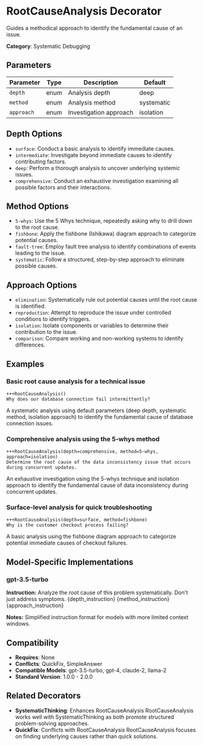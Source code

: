 # RootCauseAnalysis Decorator

Guides a methodical approach to identify the fundamental cause of an issue.

**Category**: Systematic Debugging

## Parameters

| Parameter | Type | Description | Default |
|-----------|------|-------------|--------|
| `depth` | enum | Analysis depth | deep |
| `method` | enum | Analysis method | systematic |
| `approach` | enum | Investigation approach | isolation |

## Depth Options

- `surface`: Conduct a basic analysis to identify immediate causes.
- `intermediate`: Investigate beyond immediate causes to identify contributing factors.
- `deep`: Perform a thorough analysis to uncover underlying systemic issues.
- `comprehensive`: Conduct an exhaustive investigation examining all possible factors and their interactions.

## Method Options

- `5-whys`: Use the 5 Whys technique, repeatedly asking why to drill down to the root cause.
- `fishbone`: Apply the fishbone (Ishikawa) diagram approach to categorize potential causes.
- `fault-tree`: Employ fault tree analysis to identify combinations of events leading to the issue.
- `systematic`: Follow a structured, step-by-step approach to eliminate possible causes.

## Approach Options

- `elimination`: Systematically rule out potential causes until the root cause is identified.
- `reproduction`: Attempt to reproduce the issue under controlled conditions to identify triggers.
- `isolation`: Isolate components or variables to determine their contribution to the issue.
- `comparison`: Compare working and non-working systems to identify differences.

## Examples

### Basic root cause analysis for a technical issue

```
+++RootCauseAnalysis()
Why does our database connection fail intermittently?
```

A systematic analysis using default parameters (deep depth, systematic method, isolation approach) to identify the fundamental cause of database connection issues.

### Comprehensive analysis using the 5-whys method

```
+++RootCauseAnalysis(depth=comprehensive, method=5-whys, approach=isolation)
Determine the root cause of the data inconsistency issue that occurs during concurrent updates.
```

An exhaustive investigation using the 5-whys technique and isolation approach to identify the fundamental cause of data inconsistency during concurrent updates.

### Surface-level analysis for quick troubleshooting

```
+++RootCauseAnalysis(depth=surface, method=fishbone)
Why is the customer checkout process failing?
```

A basic analysis using the fishbone diagram approach to categorize potential immediate causes of checkout failures.

## Model-Specific Implementations

### gpt-3.5-turbo

**Instruction:** Analyze the root cause of this problem systematically. Don't just address symptoms. {depth_instruction} {method_instruction} {approach_instruction}

**Notes:** Simplified instruction format for models with more limited context windows.


## Compatibility

- **Requires**: None
- **Conflicts**: QuickFix, SimpleAnswer
- **Compatible Models**: gpt-3.5-turbo, gpt-4, claude-2, llama-2
- **Standard Version**: 1.0.0 - 2.0.0

## Related Decorators

- **SystematicThinking**: Enhances RootCauseAnalysis RootCauseAnalysis works well with SystematicThinking as both promote structured problem-solving approaches.
- **QuickFix**: Conflicts with RootCauseAnalysis RootCauseAnalysis focuses on finding underlying causes rather than quick solutions.
